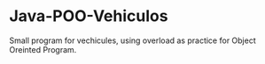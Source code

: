 # Java-POO-Vehiculos

Small program for vechicules, using overload as practice for Object Oreinted Program.
